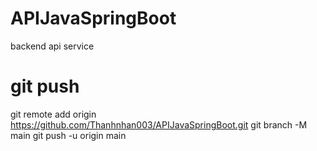 # APIJavaSpringBoot
backend api service
# git push
git remote add origin https://github.com/Thanhnhan003/APIJavaSpringBoot.git
  git branch -M main
  git push -u origin main

